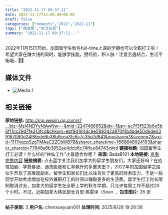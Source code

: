 ```yaml
---
title: "2022-11-17 09:37:11"
date: 2022-11-17T12:00:00+08:00
draft: false
categories: ["moments","2022","2022-11"]
tags: ["朋友圈","生活记录"]
summary: "2022-11-17 09:37:11..."
---
```


2022年11月15日开始，加国留学生秋冬fuil-time上课的学期也可以全职打工啦！希望大家在赚大钱的同时，能够学技能，攒经验，积人脉！注意劳逸结合，生活平衡哦~ 🥰🥰

## 媒体文件

- ![Media 1](/Moments/photos/2022-11-17/202211170937110.jpg)

## 相关链接

**原始链接:** http://mp.weixin.qq.com/s?__biz=MzI4NDYyNjAwNw==&mid=2247486652&idx=1&sn=ec7f3f523b6e5b6f11cc29d7fe313fcd&chksm=ebf9d184dc8e5892d2a970f4bdbde50d6de039167080d2498ede6b38b9cea3fc6c7c35d7d841&mpshare=1&scene=2&srcid=1117nqcpSzgTMAaCZZCbWB7B&sharer_sharetime=1668648924193&sharer_shareid=77848a6b3852ae4dcb6c74ffee84743c#rd
**链接标题:** 加国留学生打工必读！什么样的“神仙工作”才最适合你呢？
**来源:** BadaB101
**本地链接:** [查看完整内容](/link_content/2022/11/2022-11-17-2/link_content/)
**链接摘要:** 点击蓝字关注我们加拿大的留学生朋友们，大家还好吗？在疫情加剧、学费暴涨、通货膨胀和汇率飙升的多重夹击下，2022年的加国留学之路似乎开启了高难度副本。留学生和家长们比以往背负了更高的财务压力，于是一些同学开始考虑增加在校外兼职打工的时间以赚取更多的生活费。留学生打工时长限制取消过去，加拿大的留学生在全职上学的秋冬学期，只允许每周工作不超过20个小时。不过，近期加拿大移民部长肖恩·弗雷泽（Sean ...
**包含图片:** 28 张

---

**帖子类型:** 3
**用户名:** chenxueyuan001
**处理时间:** 2025/8/28 19:26:38